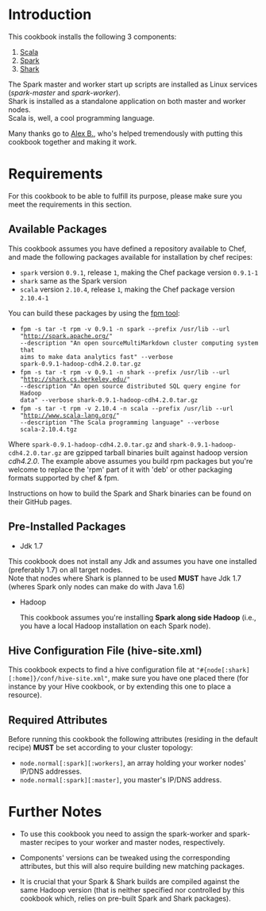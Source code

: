 Introduction
===========

This cookbook installs the following 3 components:

1.  [Scala][1]
2.  [Spark][2]
3.  [Shark][3]

The Spark master and worker start up scripts are installed as Linux services (*spark-master* and *spark-worker*).  
Shark is installed as a standalone application on both master and worker nodes.  
Scala is, well, a cool programming language.

Many thanks go to [Alex B.][4], who's helped tremendously with putting this cookbook together and making it work.

Requirements
============

For this cookbook to be able to fulfill its purpose, please make sure you meet the requirements in this section.

Available Packages
------------------

This cookbook assumes you have defined a repository available to Chef, and made the following packages available for installation by chef recipes:

* <code>spark</code> version <code>0.9.1</code>, release <code>1</code>, making the Chef package version <code>0.9.1-1</code>
* <code>shark</code> same as the Spark version
* <code>scala</code> version <code>2.10.4</code>, release <code>1</code>, making the Chef package version <code>2.10.4-1</code>

You can build these packages by using the [fpm tool][5]:

* <code>fpm -s tar -t rpm -v 0.9.1 -n spark --prefix /usr/lib --url "http://spark.apache.org/" --description "An open sourceMultiMarkdown cluster computing system that aims to make data analytics fast" --verbose spark-0.9.1-hadoop-cdh4.2.0.tar.gz</code>
* <code>fpm -s tar -t rpm -v 0.9.1 -n shark --prefix /usr/lib --url "http://shark.cs.berkeley.edu/" --description "An open source distributed SQL query engine for Hadoop data" --verbose shark-0.9.1-hadoop-cdh4.2.0.tar.gz</code>
* <code>fpm -s tar -t rpm -v 2.10.4 -n scala --prefix /usr/lib --url "http://www.scala-lang.org/" --description "The Scala programming language" --verbose scala-2.10.4.tgz</code>

Where <code>spark-0.9.1-hadoop-cdh4.2.0.tar.gz</code> and <code>shark-0.9.1-hadoop-cdh4.2.0.tar.gz</code> are gzipped tarball binaries built against hadoop version *cdh4.2.0*. The example above assumes you build rpm packages but you're welcome to replace the 'rpm' part of it with 'deb' or other packaging formats supported by chef & fpm.  

Instructions on how to build the Spark and Shark binaries can be found on their GitHub pages.

Pre-Installed Packages
----------------------

* Jdk 1.7  
 
 This cookbook does not install any Jdk and assumes you have one installed (preferably 1.7) on all target nodes.  
Note that nodes where Shark is planned to be used **MUST** have Jdk 1.7 (wheres Spark only nodes can make do with Java 1.6)

* Hadoop  

  This cookbook assumes you're installing **Spark along side Hadoop** (i.e., you have a local Hadoop installation on each Spark node).

Hive Configuration File (hive-site.xml)
--------------------------------------

This cookbook expects to find a hive configuration file at <code>"#{node[:shark][:home]}/conf/hive-site.xml"</code>,
make sure you have one placed there (for instance by your Hive cookbook, or by extending this one to place a resource).

Required Attributes
-------------------

Before running this cookbook the following attributes (residing in the default recipe) **MUST** be set according to your cluster topology:

* <code>node.normal[:spark][:workers]</code>, an array holding your worker nodes' IP/DNS addresses.
* <code>node.normal[:spark][:master]</code>, you master's IP/DNS address.

Further Notes
=============

* To use this cookbook you need to assign the spark-worker and spark-master recipes to your worker and master nodes, respectively.
* Components' versions can be tweaked using the corresponding attributes, but this will also require building new matching packages.
* It is crucial that your Spark & Shark builds are compiled against the same Hadoop version (that is neither specified nor controlled by this cookbook which, relies on pre-built Spark and Shark packages).


  [1]: http://www.scala-lang.org/
  [2]: http://spark.apache.org/
  [3]: http://shark.cs.berkeley.edu/
  [4]: https://github.com/balexx
  [5]: https://github.com/jordansissel/fpm
